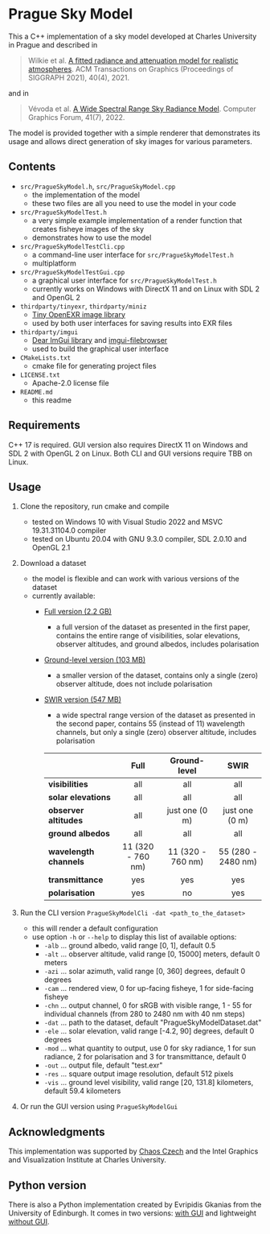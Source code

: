 # Prague Sky Model

This a C++ implementation of a sky model developed at Charles University in Prague and described in

> Wilkie et al. [A fitted radiance and attenuation model for realistic atmospheres](https://cgg.mff.cuni.cz/publications/skymodel-2021/). ACM Transactions on Graphics (Proceedings of SIGGRAPH 2021), 40(4), 2021.

and in

> Vévoda et al. [A Wide Spectral Range Sky Radiance Model](https://cgg.mff.cuni.cz/publications/infrared-skymodel-2022/). Computer Graphics Forum, 41(7), 2022.

The model is provided together with a simple renderer that demonstrates its usage and allows direct generation of sky images for various parameters.

## Contents

- `src/PragueSkyModel.h`, `src/PragueSkyModel.cpp`
    - the implementation of the model
    - these two files are all you need to use the model in your code
- `src/PragueSkyModelTest.h`
    - a very simple example implementation of a render function that creates fisheye images of the sky
    - demonstrates how to use the model
- `src/PragueSkyModelTestCli.cpp`
    - a command-line user interface for `src/PragueSkyModelTest.h`
    - multiplatform
- `src/PragueSkyModelTestGui.cpp`
    - a graphical user interface for `src/PragueSkyModelTest.h`
    - currently works on Windows with DirectX 11 and on Linux with SDL 2 and OpenGL 2
- `thirdparty/tinyexr`, `thirdparty/miniz`
    - [Tiny OpenEXR image library](https://github.com/syoyo/tinyexr)
    - used by both user interfaces for saving results into EXR files
- `thirdparty/imgui`
    - [Dear ImGui library](https://github.com/ocornut/imgui) and [imgui-filebrowser](https://github.com/AirGuanZ/imgui-filebrowser)
    - used to build the graphical user interface
- `CMakeLists.txt`
    - cmake file for generating project files
- `LICENSE.txt`
    - Apache-2.0 license file
- `README.md`
    - this readme
    
## Requirements

C++ 17 is required. GUI version also requires DirectX 11 on Windows and SDL 2 with OpenGL 2 on Linux. Both CLI and GUI versions require TBB on Linux.

## Usage

1. Clone the repository, run cmake and compile
    - tested on Windows 10 with Visual Studio 2022 and MSVC 19.31.31104.0 compiler
    - tested on Ubuntu 20.04 with GNU 9.3.0 compiler, SDL 2.0.10 and OpenGL 2.1
2. Download a dataset
    - the model is flexible and can work with various versions of the dataset
    - currently available:
        - [Full version (2.2 GB)](https://drive.google.com/file/d/1IShL7T3umxGOEFvyYGQpHKMTneXEvyTM/view?usp=sharing)
            - a full version of the dataset as presented in the first paper, contains the entire range of visibilities, solar elevations, observer altitudes, and ground albedos, includes polarisation
        - [Ground-level version (103 MB)](https://drive.google.com/file/d/1IflyFZTJxC_N298yXq_2GK4ycIsVJZk6/view?usp=sharing)
            - a smaller version of the dataset, contains only a single (zero) observer altitude, does not include polarisation
        - [SWIR version (547 MB)](https://drive.google.com/file/d/1ZOizQCN6tH39JEwyX8KvAj7WEdX-EqJl/view?usp=sharing)
            - a wide spectral range version of the dataset as presented in the second paper, contains 55 (instead of 11) wavelength channels, but only a single (zero) observer altitude, includes polarisation

            |                         | Full               | Ground-level       | SWIR                |
            | ----------------------- |:------------------:|:------------------:|:-------------------:|
            | **visibilities**        | all                | all                | all                 |
            | **solar elevations**    | all                | all                | all                 |
            | **observer altitudes**  | all                | just one (0 m)     | just one (0 m)      |
            | **ground albedos**      | all                | all                | all                 |
            | **wavelength channels** | 11 (320 - 760 nm)  | 11 (320 - 760 nm)  | 55 (280 - 2480 nm)  |
            | **transmittance**       | yes                | yes                | yes                 |
            | **polarisation**        | yes                | no                 | yes                 |

3. Run the CLI version `PragueSkyModelCli -dat <path_to_the_dataset>`
    - this will render a default configuration
    - use option `-h` or `--help` to display this list of available options:
        - `-alb` ... ground albedo, valid range [0, 1], default 0.5
        - `-alt` ... observer altitude, valid range [0, 15000] meters, default 0 meters
        - `-azi` ... solar azimuth, valid range [0, 360] degrees, default 0 degrees
        - `-cam` ... rendered view, 0 for up-facing fisheye, 1 for side-facing fisheye
        - `-chn` ... output channel, 0 for sRGB with visible range, 1 - 55 for individual channels (from 280 to 2480 nm with 40 nm steps)
        - `-dat` ... path to the dataset, default "PragueSkyModelDataset.dat"
        - `-ele` ... solar elevation, valid range [-4.2, 90] degrees, default 0 degrees
        - `-mod` ... what quantity to output, use 0 for sky radiance, 1 for sun radiance, 2 for polarisation and 3 for transmittance, default 0
        - `-out` ... output file, default "test.exr"
        - `-res` ... square output image resolution, default 512 pixels
        - `-vis` ... ground level visibility, valid range [20, 131.8] kilometers, default 59.4 kilometers
4. Or run the GUI version using `PragueSkyModelGui`

## Acknowledgments

This implementation was supported by [Chaos Czech](https://corona-renderer.com/) and the Intel Graphics and Visualization Institute at Charles University.

## Python version

There is also a Python implementation created by Evripidis Gkanias from the University of Edinburgh. It comes in two versions: [with GUI](https://pypi.org/project/skylight-gui/) and lightweight [without GUI](https://pypi.org/project/skylight/).
